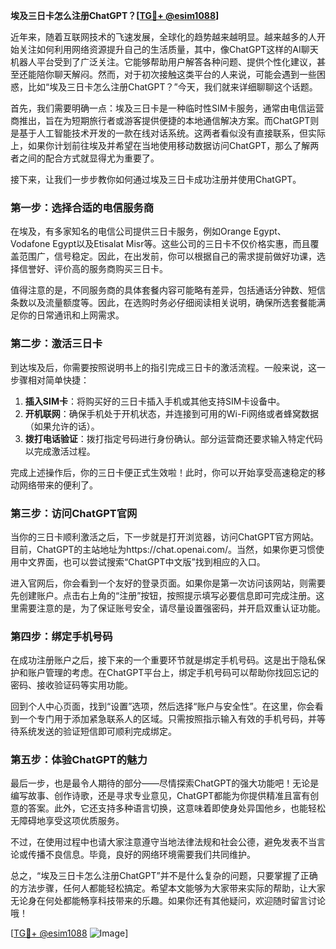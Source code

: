 **埃及三日卡怎么注册ChatGPT？[[TG💪+ @esim1088](https://t.me/s/esim1088)]**

近年来，随着互联网技术的飞速发展，全球化的趋势越来越明显。越来越多的人开始关注如何利用网络资源提升自己的生活质量，其中，像ChatGPT这样的AI聊天机器人平台受到了广泛关注。它能够帮助用户解答各种问题、提供个性化建议，甚至还能陪你聊天解闷。然而，对于初次接触这类平台的人来说，可能会遇到一些困惑，比如“埃及三日卡怎么注册ChatGPT？”今天，我们就来详细聊聊这个话题。

首先，我们需要明确一点：埃及三日卡是一种临时性SIM卡服务，通常由电信运营商推出，旨在为短期旅行者或游客提供便捷的本地通信解决方案。而ChatGPT则是基于人工智能技术开发的一款在线对话系统。这两者看似没有直接联系，但实际上，如果你计划前往埃及并希望在当地使用移动数据访问ChatGPT，那么了解两者之间的配合方式就显得尤为重要了。

接下来，让我们一步步教你如何通过埃及三日卡成功注册并使用ChatGPT。

### 第一步：选择合适的电信服务商

在埃及，有多家知名的电信公司提供三日卡服务，例如Orange Egypt、Vodafone Egypt以及Etisalat Misr等。这些公司的三日卡不仅价格实惠，而且覆盖范围广，信号稳定。因此，在出发前，你可以根据自己的需求提前做好功课，选择信誉好、评价高的服务商购买三日卡。

值得注意的是，不同服务商的具体套餐内容可能略有差异，包括通话分钟数、短信条数以及流量额度等。因此，在选购时务必仔细阅读相关说明，确保所选套餐能满足你的日常通讯和上网需求。

### 第二步：激活三日卡

到达埃及后，你需要按照说明书上的指引完成三日卡的激活流程。一般来说，这一步骤相对简单快捷：

1. **插入SIM卡**：将购买好的三日卡插入手机或其他支持SIM卡设备中。
2. **开机联网**：确保手机处于开机状态，并连接到可用的Wi-Fi网络或者蜂窝数据（如果允许的话）。
3. **拨打电话验证**：拨打指定号码进行身份确认。部分运营商还要求输入特定代码以完成激活过程。

完成上述操作后，你的三日卡便正式生效啦！此时，你可以开始享受高速稳定的移动网络带来的便利了。

### 第三步：访问ChatGPT官网

当你的三日卡顺利激活之后，下一步就是打开浏览器，访问ChatGPT官方网站。目前，ChatGPT的主站地址为https://chat.openai.com/。当然，如果你更习惯使用中文界面，也可以尝试搜索“ChatGPT中文版”找到相应的入口。

进入官网后，你会看到一个友好的登录页面。如果你是第一次访问该网站，则需要先创建账户。点击右上角的“注册”按钮，按照提示填写必要信息即可完成注册。这里需要注意的是，为了保证账号安全，请尽量设置强密码，并开启双重认证功能。

### 第四步：绑定手机号码

在成功注册账户之后，接下来的一个重要环节就是绑定手机号码。这是出于隐私保护和账户管理的考虑。在ChatGPT平台上，绑定手机号码可以帮助你找回忘记的密码、接收验证码等实用功能。

回到个人中心页面，找到“设置”选项，然后选择“账户与安全性”。在这里，你会看到一个专门用于添加紧急联系人的区域。只需按照指示输入有效的手机号码，并等待系统发送的验证短信即可顺利完成绑定。

### 第五步：体验ChatGPT的魅力

最后一步，也是最令人期待的部分——尽情探索ChatGPT的强大功能吧！无论是编写故事、创作诗歌，还是寻求专业意见，ChatGPT都能为你提供精准且富有创意的答案。此外，它还支持多种语言切换，这意味着即使身处异国他乡，也能轻松无障碍地享受这项优质服务。

不过，在使用过程中也请大家注意遵守当地法律法规和社会公德，避免发表不当言论或传播不良信息。毕竟，良好的网络环境需要我们共同维护。

总之，“埃及三日卡怎么注册ChatGPT”并不是什么复杂的问题，只要掌握了正确的方法步骤，任何人都能轻松搞定。希望本文能够为大家带来实际的帮助，让大家无论身在何处都能畅享科技带来的乐趣。如果你还有其他疑问，欢迎随时留言讨论哦！

[[TG💪+ @esim1088](https://t.me/s/esim1088) ![Image](https://i.postimg.cc/4NQfJmqS/Snipaste-2025-05-13-00-14-12.png)]